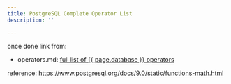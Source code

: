 ```yaml
---
title: PostgreSQL Complete Operator List
description: ''

---
```

once done link from:
 - operators.md: [full list of {{ page.database }} operators](../../complete-operator-list.md)

 
reference:
https://www.postgresql.org/docs/9.0/static/functions-math.html